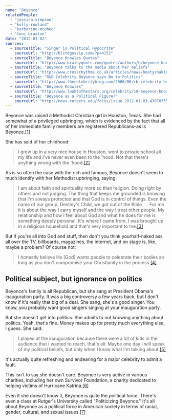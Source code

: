 ```yaml
---
name: "Beyonce"
relatedPeople:
  - "jessica-simpson"
  - "kelly-rowland"
  - "katharine-mcphee"
  - "toni-braxton"
date: "2012-03-02"
sources:
  - sourceTitle: "Singer is Political Hypocrite"
    sourceUrl: "http://blindgossip.com/?p=4152"
  - sourceTitle: "Beyonce Knowles Quotes"
    sourceUrl: "http://www.brainyquote.com/quotes/authors/b/beyonce_knowles.html"
  - sourceTitle: "Beyonce talks to the media about her beliefs"
    sourceUrl: "http://www.crossrhythms.co.uk/articles/news/bootyshaking_believer/27493/p1/"
  - sourceTitle: "R&B Celebrity Beyonce says No to Politics"
    sourceUrl: "http://www.thecelebrityblog.com/2006/06/rb-celebrity-beyonce-says-no-to-politics/"
  - sourceTitle: "Beyonce Knowles"
    sourceUrl: "http://www.looktothestars.org/celebrity/19-beyonce-knowles"
  - sourceTitle: "Beyonce as a Political Figure?"
    sourceUrl: "http://news.rutgers.edu/focus/issue.2012-01-03.4307075525/article.2012-01-09.3710058680"
---
```


Beyonce was raised a Methodist Christian girl in Houston, Texas. She had somewhat of a privileged upbringing, which is evidenced by the fact that all of her immediate family members are registered Republicans–as is Beyonce.<a class="source-citation" href="#http://blindgossip.com/?p=4152" title="Singer is Political Hypocrite">[1]</a>

She has said of her childhood:

>I grew up in a very nice house in Houston, went to private school all my life and I've never even been to the 'hood. Not that there's anything wrong with the 'hood.<a class="source-citation" href="#http://www.brainyquote.com/quotes/authors/b/beyonce_knowles.html" title="Beyonce Knowles Quotes">[2]</a>

As is so often the case with the rich and famous, Beyonce doesn't seem to much identify with her Methodist upbringing, saying:

>I am about faith and spirituality more so than religion. Doing right by others and not judging. The thing that keeps me grounded is knowing that I'm always protected and that God is in control of things. Even the name of our group, Destiny's Child, we got out of the Bible. . . For me it is about the way I carry myself and the way I treat other people. My relationship and how I feel about God and what he does for me is something deeply personal. It's where I came from. I was brought up in a religious household and that's very important to me.<a class="source-citation" href="#http://www.crossrhythms.co.uk/articles/news/bootyshaking_believer/27493/p1/" title="Beyonce talks to the media about her beliefs">[3]</a>

But if you're all into God and stuff, then don't you think yourhalf-naked ass all over the TV, billboards, magazines, the internet, and on stage is, like, maybe a problem? Of course not:

>I honestly believe He [God] wants people to celebrate their bodies so long as you don't compromise your Christianity in the process.<a class="source-citation" href="#http://www.crossrhythms.co.uk/articles/news/bootyshaking_believer/27493/p1/" title="Beyonce talks to the media about her beliefs">[4]</a>

## 

## Political subject, but ignorance on politics

Beyonce's family is all Republican, but she sang at President Obama's inauguration party. It was a big controversy a few years back, but I don't know if it's really that big of a deal. She sang, she's a good singer. You know, you probably want good singers singing at your inauguration party.

But she doesn't get into politics. She admits to not knowing anything about politics. Yeah, that's fine. Money makes up for pretty much everything else, I guess. She said:

>I played at the inauguration because there were a lot of kids in the audience that I wanted to reach, that's all. Maybe one day I will speak of my political beliefs, but only when I know what I'm talking about.<a class="source-citation" href="#http://www.thecelebrityblog.com/2006/06/rb-celebrity-beyonce-says-no-to-politics/" title="R&amp;B Celebrity Beyonce says No to Politics">[5]</a>

It's actually quite refreshing and endearing for a major celebrity to admit a fault.

This isn't to say she doesn't care. Beyonce is very active in various charities, including her own Survivor Foundation, a charity dedicated to helping victims of Hurricane Katrina.<a class="source-citation" href="#http://www.looktothestars.org/celebrity/19-beyonce-knowles" title="Beyonce Knowles">[6]</a>

Even if she doesn't know it, Beyonce is quite the political force. There's even a class at Rutger's University called "Politicizing Beyonce." It's all about Beyonce as a political force in American society in terms of racial, gender, cultural, and sexual issues.<a class="source-citation" href="#http://news.rutgers.edu/focus/issue.2012-01-03.4307075525/article.2012-01-09.3710058680" title="Beyonce as a Political Figure?">[7]</a>
